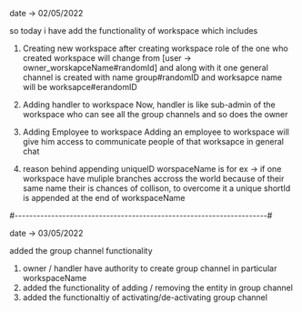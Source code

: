 date -> 02/05/2022

so today i have add the functionality of workspace which includes

1. Creating new workspace
   after creating workspace role of the one who created workspace will change from [user -> owner_worskapceName#randomId] and along with it one general channel is created with name group#randomID and worksapce name will be worksapce#erandomID

2. Adding handler to workspace
   Now, handler is like sub-admin of the workspace who can see all the group channels and so does the owner

3. Adding Employee to workspace
   Adding an employee to workspace will give him access to communicate people of that worksapce in general chat

4. reason behind appending uniqueID worspaceName is
   for ex -> if one workspace have muliple branches accross the world because of their same name their is chances of collison, to overcome it a unique shortId is appended at the end of workspaceName

#---------------------------------------------------------------------#

date -> 03/05/2022

added the group channel functionality

1. owner / handler have authority to create group channel in particular workspaceName
2. added the functionality of adding / removing the entity in group channel
3. added the functionaltiy of activating/de-activating group channel
